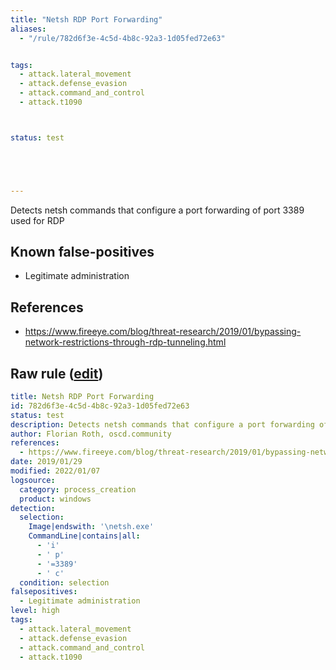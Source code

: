 ```yaml
---
title: "Netsh RDP Port Forwarding"
aliases:
  - "/rule/782d6f3e-4c5d-4b8c-92a3-1d05fed72e63"


tags:
  - attack.lateral_movement
  - attack.defense_evasion
  - attack.command_and_control
  - attack.t1090



status: test





---
```


Detects netsh commands that configure a port forwarding of port 3389 used for RDP

<!--more-->


## Known false-positives

* Legitimate administration



## References

* https://www.fireeye.com/blog/threat-research/2019/01/bypassing-network-restrictions-through-rdp-tunneling.html


## Raw rule ([edit](https://github.com/SigmaHQ/sigma/edit/master/rules/windows/process_creation/proc_creation_win_netsh_port_fwd_3389.yml))
```yaml
title: Netsh RDP Port Forwarding
id: 782d6f3e-4c5d-4b8c-92a3-1d05fed72e63
status: test
description: Detects netsh commands that configure a port forwarding of port 3389 used for RDP
author: Florian Roth, oscd.community
references:
  - https://www.fireeye.com/blog/threat-research/2019/01/bypassing-network-restrictions-through-rdp-tunneling.html
date: 2019/01/29
modified: 2022/01/07
logsource:
  category: process_creation
  product: windows
detection:
  selection:
    Image|endswith: '\netsh.exe'
    CommandLine|contains|all:
      - 'i'
      - ' p'
      - '=3389'
      - ' c'
  condition: selection
falsepositives:
  - Legitimate administration
level: high
tags:
  - attack.lateral_movement
  - attack.defense_evasion
  - attack.command_and_control
  - attack.t1090

```
